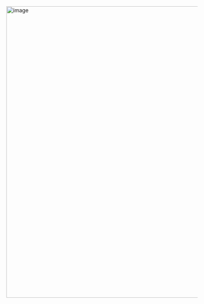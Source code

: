 <img width="1365" height="767" alt="image" src="https://github.com/user-attachments/assets/c90da9b3-7001-46ab-b894-7b40f8b6cc39" />
